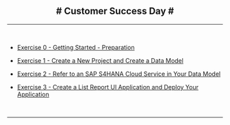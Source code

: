 <!-- docs/_sidebar.md -->



<h2 style="text-align: center;"># Customer Success Day #</h2>


---

<br>

* [Exercise 0 - Getting Started - Preparation](Exercise%200%20-%20Getting%20Started%20-%20Preparation.md) 

* [Exercise 1 - Create a  New Project and Create a Data Model](Exercise%201%20-%20Create%20a%20%20New%20Project%20and%20Create%20a%20Data%20Model.md) 

* [Exercise 2 - Refer to an SAP S4HANA Cloud Service in Your Data Model](Exercise%202%20-%20Refer%20to%20an%20SAP%20S4HANA%20Cloud%20Service%20in%20Your%20Data%20Model.md) 

* [Exercise 3 - Create a List Report UI Application and Deploy Your Application](Exercise%203%20-%20Create%20a%20List%20Report%20UI%20Application%20and%20Deploy%20Your%20Application.md) 


<br>

---

